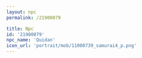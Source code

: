 ```yaml
---
layout: npc
permalink: /21900079

title: Npc
id: '21900079'
npc_name: 'Quidan'
icon_url: 'portrait/mob/11000739_samurai4_p.png'
---
```


